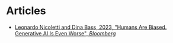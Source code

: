 # Articles

- [Leonardo Nicoletti and Dina Bass, 2023, "Humans Are Biased. Generative AI Is Even Worse", _Bloomberg_](https://www.bloomberg.com/graphics/2023-generative-ai-bias/)
